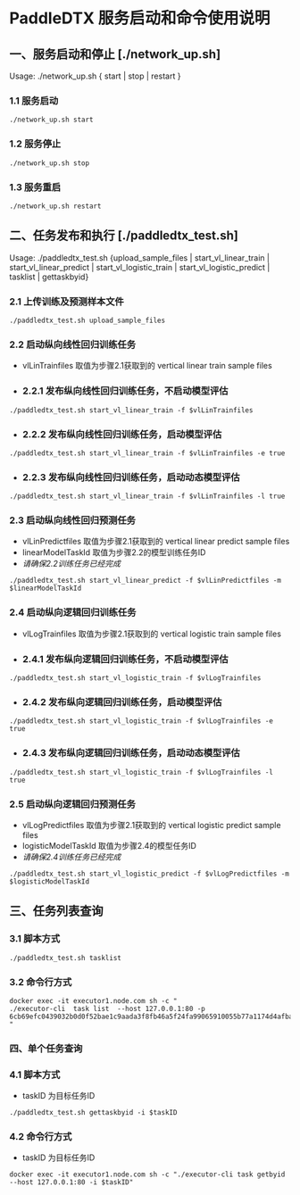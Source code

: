 # PaddleDTX 服务启动和命令使用说明

## 一、服务启动和停止 [./network_up.sh]
Usage: ./network_up.sh { start | stop | restart }

### 1.1 服务启动
```shell
./network_up.sh start
```

### 1.2 服务停止
```shell
./network_up.sh stop
```
### 1.3 服务重启
```shell
./network_up.sh restart
```

## 二、任务发布和执行 [./paddledtx_test.sh]
Usage: ./paddledtx_test.sh {upload_sample_files | start_vl_linear_train | start_vl_linear_predict | start_vl_logistic_train | start_vl_logistic_predict | tasklist | gettaskbyid}

### 2.1 上传训练及预测样本文件
```shell
./paddledtx_test.sh upload_sample_files
```

### 2.2 启动纵向线性回归训练任务
- vlLinTrainfiles 取值为步骤2.1获取到的 vertical linear train sample files
- ### 2.2.1 发布纵向线性回归训练任务，不启动模型评估
```shell
./paddledtx_test.sh start_vl_linear_train -f $vlLinTrainfiles
```
- ### 2.2.2 发布纵向线性回归训练任务，启动模型评估
```shell
./paddledtx_test.sh start_vl_linear_train -f $vlLinTrainfiles -e true
```
- ### 2.2.3 发布纵向线性回归训练任务，启动动态模型评估
```shell
./paddledtx_test.sh start_vl_linear_train -f $vlLinTrainfiles -l true
```

### 2.3 启动纵向线性回归预测任务
- vlLinPredictfiles 取值为步骤2.1获取到的 vertical linear predict sample files
- linearModelTaskId 取值为步骤2.2的模型训练任务ID
- *请确保2.2训练任务已经完成*
```shell
./paddledtx_test.sh start_vl_linear_predict -f $vlLinPredictfiles -m $linearModelTaskId
```

### 2.4 启动纵向逻辑回归训练任务
- vlLogTrainfiles 取值为步骤2.1获取到的 vertical logistic train sample files
- ### 2.4.1 发布纵向逻辑回归训练任务，不启动模型评估
```shell
./paddledtx_test.sh start_vl_logistic_train -f $vlLogTrainfiles
```
- ### 2.4.2 发布纵向逻辑回归训练任务，启动模型评估
```shell
./paddledtx_test.sh start_vl_logistic_train -f $vlLogTrainfiles -e true
```
- ### 2.4.3 发布纵向逻辑回归训练任务，启动动态模型评估
```shell
./paddledtx_test.sh start_vl_logistic_train -f $vlLogTrainfiles -l true
```

### 2.5 启动纵向逻辑回归预测任务
- vlLogPredictfiles 取值为步骤2.1获取到的 vertical logistic predict sample files
- logisticModelTaskId 取值为步骤2.4的模型任务ID
- *请确保2.4训练任务已经完成*
```shell
./paddledtx_test.sh start_vl_logistic_predict -f $vlLogPredictfiles -m $logisticModelTaskId
```

## 三、任务列表查询
### 3.1 脚本方式
```shell
./paddledtx_test.sh tasklist
```

### 3.2 命令行方式
```shell
docker exec -it executor1.node.com sh -c " 
./executor-cli  task list  --host 127.0.0.1:80 -p 6cb69efc0439032b0d0f52bae1c9aada3f8fb46a5f24fa99065910055b77a1174d4afbac3c0529c8927587bb0e2ad90a85eaa600cfddd6b99f1212112135ef2b
"
```

### 四、单个任务查询
### 4.1 脚本方式
- taskID 为目标任务ID
```shell
./paddledtx_test.sh gettaskbyid -i $taskID
```

### 4.2 命令行方式
- taskID 为目标任务ID
```shell
docker exec -it executor1.node.com sh -c "./executor-cli task getbyid --host 127.0.0.1:80 -i $taskID"
```

